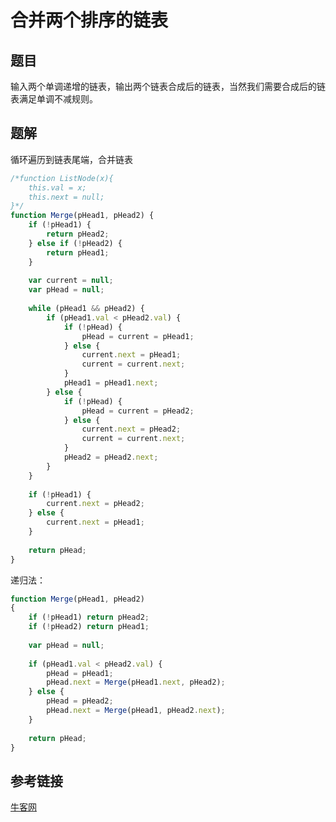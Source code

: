 # 合并两个排序的链表

## 题目

输入两个单调递增的链表，输出两个链表合成后的链表，当然我们需要合成后的链表满足单调不减规则。



## 题解

循环遍历到链表尾端，合并链表

```js
/*function ListNode(x){
    this.val = x;
    this.next = null;
}*/
function Merge(pHead1, pHead2) {
    if (!pHead1) {
        return pHead2;
    } else if (!pHead2) {
        return pHead1;
    }
    
    var current = null;
    var pHead = null;
    
    while (pHead1 && pHead2) {
        if (pHead1.val < pHead2.val) {
            if (!pHead) {
                pHead = current = pHead1;
            } else {
                current.next = pHead1;
                current = current.next;
            }
            pHead1 = pHead1.next;
        } else {
            if (!pHead) {
                pHead = current = pHead2;
            } else {
                current.next = pHead2;
                current = current.next;
            }
            pHead2 = pHead2.next;
        }
    }
    
    if (!pHead1) {
        current.next = pHead2;
    } else {
        current.next = pHead1;
    }
    
    return pHead;
}
```

递归法：

```js
function Merge(pHead1, pHead2)
{
    if (!pHead1) return pHead2;
    if (!pHead2) return pHead1;
    
    var pHead = null;
    
    if (pHead1.val < pHead2.val) {
        pHead = pHead1;
        pHead.next = Merge(pHead1.next, pHead2);
    } else {
        pHead = pHead2;
        pHead.next = Merge(pHead1, pHead2.next);
    }
    
    return pHead;
}
```

## 参考链接

[牛客网](https://www.nowcoder.com/practice/d8b6b4358f774294a89de2a6ac4d9337?tpId=13&&tqId=11169&rp=1&ru=/ta/coding-interviews&qru=/ta/coding-interviews/question-ranking)

